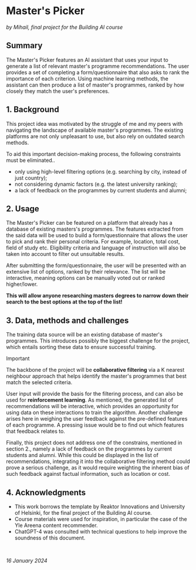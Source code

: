 
# Master's Picker

*by Mihail, final project for the Building AI course*

## Summary
The Master's Picker features an AI assistant that uses your input to generate a list of relevant master's programme recommendations. The user provides a set of completing a form/questionnaire  that also asks to rank the importance of each criterion. Using machine learning methods, the assistant can then produce a list of master's programmes, ranked by how closely they match the user's preferences.

## 1. Background
This project idea was motivated by the struggle of me and my peers with navigating the landscape of available master's programmes. The existing platforms are not only unpleasant to use, but also rely on outdated search methods.
<br>

To aid this important decision-making process, the following constraints must be eliminated..
* only using high-level filtering options (e.g. searching by city, instead of just country);
* not considering dynamic factors (e.g. the latest university ranking);
* a lack of feedback on the programmes by current students and alumni;

## 2. Usage
The Master's Picker can be featured on a platform that already has a database of existing masters's programmes. The features extracted from the said data will be used to build a form/questionnaire that allows the user to pick and rank their personal criteria. For example, location, total cost, field of study etc. Eligibility criteria and language of instruction will also be taken into account to filter out unsuitable results.

After submitting the form/questionnaire, the user will be presented with an extensive list of options, ranked by their relevance. The list will be interactive, meaning options can be manually voted out or ranked higher/lower.

**This will allow anyone researching masters degrees to narrow down their search to the best options at the top of the list!**

## 3. Data, methods and challenges
The training data source will be an existing database of master's programmes. This introduces possibly the biggest challenge for the project, which entails sorting these data to ensure successful training.

> [!Important]
> The backbone of the project will be **collaborative filtering** via a K nearest neighbour approach that helps identify the master's programmes that best match the selected criteria.

User input will provide the basis for the filtering process, and can also be used for **reinforcement learning**. As mentioned, the generated list of recommendations will be interactive, which provides an opportunity for using data on these interactions to train the algorithm. Another challenge arises here in weighing the user feedback against the pre-defined features of each programme. A pressing issue would be to find out which features that feedback relates to.

Finally, this project does not address one of the constrains, mentioned in section 2., namely a lack of feedback on the programmes by current students and alumni. While this could be displayed in the list of recommendations, integrating it into the collaborative filtering method could prove a serious challenge, as it would require weighting the inherent bias of such feedback against factual information, such as location or cost.

## 4. Acknowledgments
* This work borrows the template by Reaktor Innovations and University of Helsinki, for the final project of the Building AI course.
* Course materials were used for inspiration, in particular the case of the Yle Areena content recommender.
* ChatGPT-4 was consulted with technical questions to help improve the soundness of this document.
<br>

*16 January 2024*
